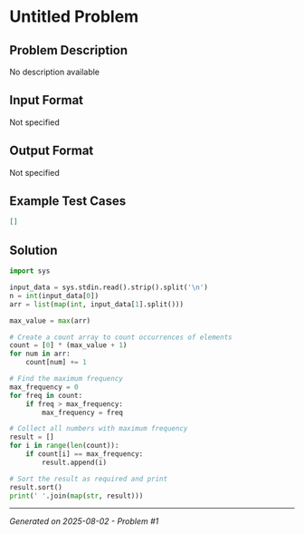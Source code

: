 # Untitled Problem

## Problem Description
No description available

## Input Format
Not specified

## Output Format
Not specified

## Example Test Cases
```json
[]
```

## Solution
```python
import sys

input_data = sys.stdin.read().strip().split('\n')
n = int(input_data[0])
arr = list(map(int, input_data[1].split()))

max_value = max(arr)

# Create a count array to count occurrences of elements
count = [0] * (max_value + 1)
for num in arr:
    count[num] += 1

# Find the maximum frequency
max_frequency = 0
for freq in count:
    if freq > max_frequency:
        max_frequency = freq

# Collect all numbers with maximum frequency
result = []
for i in range(len(count)):
    if count[i] == max_frequency:
        result.append(i)

# Sort the result as required and print
result.sort()
print(' '.join(map(str, result)))
```

---
*Generated on 2025-08-02 - Problem #1*